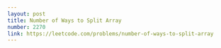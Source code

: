 ```yaml
---
layout: post
title: Number of Ways to Split Array
number: 2270
link: https://leetcode.com/problems/number-of-ways-to-split-array
---
```

